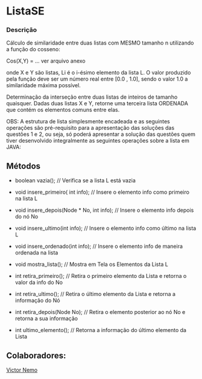 # ListaSE
### Descrição
Cálculo de similaridade entre duas listas com MESMO tamanho n utilizando a função do cosseno:
 
Cos(X,Y) = ... ver arquivo anexo

onde X e Y são listas, Li é o i-ésimo elemento da lista L. O valor produzido pela função deve ser um número real entre [0.0 , 1.0], sendo o valor 1.0 a similaridade máxima possível.

Determinação da interseção entre duas listas de inteiros de tamanho quaisquer. Dadas duas listas X e Y, retorne uma terceira lista ORDENADA que contém os elementos comuns entre elas.
 

OBS: A estrutura de lista simplesmente encadeada e as seguintes operações são pré-requisito para a apresentação das soluções das questões 1 e 2, ou seja, só poderá apresentar a solução das questões quem tiver desenvolvido integralmente as seguintes operações sobre a lista em JAVA:
 
## Métodos
- boolean vazia(); // Verifica se a lista L está vazia

- void insere_primeiro( int info);    // Insere o elemento info como primeiro na lista L

- void insere_depois(Node * No, int info);  // Insere o elemento info depois do nó No

- void insere_ultimo(int info);       // Insere o elemento info como último na lista L

- void insere_ordenado(int info); // Insere o elemento info de maneira ordenada na lista

- void mostra_lista();                            // Mostra em Tela os Elementos da Lista L

- int retira_primeiro(); // Retira o primeiro elemento da Lista e retorna o valor da info do No

- int retira_ultimo();           // Retira o último elemento da Lista e retorna a informação do Nó

- int retira_depois(Node No);             // Retira o elemento posterior ao nó No e retorna a sua informação

- int ultimo_elemento();   // Retorna a informação do último elemento da Lista

## Colaboradores:
[Victor Nemo](https://github.com/victornemo)

